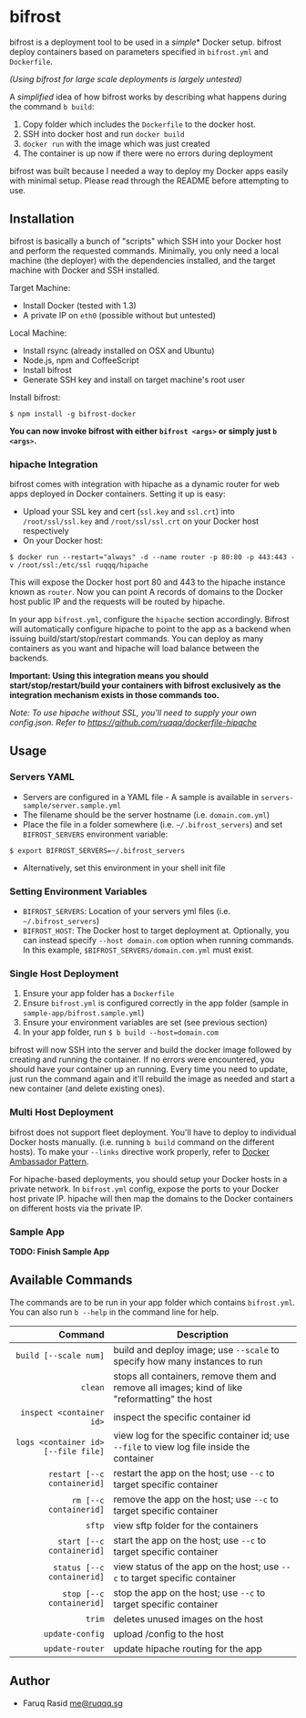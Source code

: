 # bifrost

bifrost is a deployment tool to be used in a *simple** Docker setup. bifrost deploy containers based on parameters specified in `bifrost.yml` and `Dockerfile`.

*(Using bifrost for large scale deployments is largely untested)*

A *simplified* idea of how bifrost works by describing what happens during the command `b build`:

1. Copy folder which includes the `Dockerfile` to the docker host.
2. SSH into docker host and run `docker build`
3. `docker run` with the image which was just created
4. The container is up now if there were no errors during deployment

bifrost was built because I needed a way to deploy my Docker apps easily with minimal setup. Please read through the README before attempting to use.

## Installation

bifrost is basically a bunch of "scripts" which SSH into your Docker host and perform the requested commands. Minimally, you only need a local machine (the deployer) with the dependencies installed, and the target machine with Docker and SSH installed.

Target Machine:
- Install Docker (tested with 1.3)
- A private IP on `eth0` (possible without but untested)

Local Machine:
- Install rsync (already installed on OSX and Ubuntu)
- Node.js, npm and CoffeeScript
- Install bifrost
- Generate SSH key and install on target machine's root user

Install bifrost:

```
$ npm install -g bifrost-docker
```

**You can now invoke bifrost with either `bifrost <args>` or simply just `b <args>`.**

### hipache Integration

bifrost comes with integration with hipache as a dynamic router for web apps deployed in Docker containers. Setting it up is easy:

- Upload your SSL key and cert (`ssl.key` and `ssl.crt`) into `/root/ssl/ssl.key` and `/root/ssl/ssl.crt` on your Docker host respectively
- On your Docker host:

```
$ docker run --restart="always" -d --name router -p 80:80 -p 443:443 -v /root/ssl:/etc/ssl ruqqq/hipache
```

This will expose the Docker host port 80 and 443 to the hipache instance known as `router`. Now you can point A records of domains to the Docker host public IP and the requests will be routed by hipache.

In your app `bifrost.yml`, configure the `hipache` section accordingly. Bifrost will automatically configure hipache to point to the app as a backend when issuing build/start/stop/restart commands. You can deploy as many containers as you want and hipache will load balance between the backends.

**Important: Using this integration means you should start/stop/restart/build your containers with bifrost exclusively as the integration mechanism exists in those commands too.**

*Note: To use hipache without SSL, you'll need to supply your own config.json. Refer to https://github.com/ruqqq/dockerfile-hipache*

## Usage

### Servers YAML

- Servers are configured in a YAML file - A sample is available in `servers-sample/server.sample.yml`
- The filename should be the server hostname (i.e. `domain.com.yml`)
- Place the file in a folder somewhere (i.e. `~/.bifrost_servers`) and set `BIFROST_SERVERS` environment variable:

```
$ export BIFROST_SERVERS=~/.bifrost_servers
```

- Alternatively, set this environment in your shell init file

### Setting Environment Variables

- `BIFROST_SERVERS`: Location of your servers yml files (i.e. `~/.bifrost_servers`)
- `BIFROST_HOST`: The Docker host to target deployment at. Optionally, you can instead specify `--host domain.com` option when running commands. In this example, `$BIFROST_SERVERS/domain.com.yml` must exist.

### Single Host Deployment

1. Ensure your app folder has a `Dockerfile`
2. Ensure `bifrost.yml` is configured correctly in the app folder (sample in `sample-app/bifrost.sample.yml`)
3. Ensure your environment variables are set (see previous section)
4. In your app folder, run `$ b build --host=domain.com`

bifrost will now SSH into the server and build the docker image followed by creating and running the container. If no errors were encountered, you should have your container up an running. Every time you need to update, just run the command again and it'll rebuild the image as needed and start a new container (and delete existing ones).

### Multi Host Deployment

bifrost does not support fleet deployment. You'll have to deploy to individual Docker hosts manually. (i.e. running `b build` command on the different hosts). To make your `--links` directive work properly, refer to [Docker Ambassador Pattern].

For hipache-based deployments, you should setup your Docker hosts in a private network. In `bifrost.yml` config, expose the ports to your Docker host private IP. hipache will then map the domains to the Docker containers on different hosts via the private IP.

[Docker Ambassador Pattern]: https://docs.docker.com/articles/ambassador_pattern_linking/

### Sample App

**TODO: Finish Sample App**

## Available Commands

The commands are to be run in your app folder which contains `bifrost.yml`. You can also run `b --help` in the command line for help.

Command | Description
---:| ---
`build [--scale num]` | build and deploy image; use `--scale` to specify how many instances to run
`clean` | stops all containers, remove them and remove all images; kind of like "reformatting" the host
`inspect <container id>` | inspect the specific container id
`logs <container id> [--file file]` | view log for the specific container id; use `--file` to view log file inside the container
`restart [--c containerid]` | restart the app on the host; use `--c` to target specific container
`rm [--c containerid]` | remove the app on the host; use `--c` to target specific container
`sftp` | view sftp folder for the containers
`start [--c containerid]` | start the app on the host; use `--c` to target specific container
`status [--c containerid]` | view status of the app on the host; use `--c` to target specific container
`stop [--c containerid]` | stop the app on the host; use `--c` to target specific container
`trim` | deletes unused images on the host
`update-config` | upload <appFolder>/config to the host
`update-router` | update hipache routing for the app

## Author

- Faruq Rasid <me@ruqqq.sg>